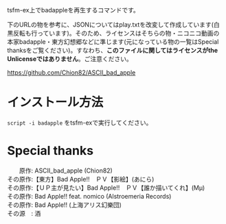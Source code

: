 tsfm-ex上でbadappleを再生するコマンドです。

下のURLの物を参考に、JSONについてはplay.txtを改変して作成しています(白黒反転も行っています)。そのため、ライセンスはそちらの物・ニコニコ動画の本家badapple・東方幻想郷などに準じます(元になっている物の一覧はSpecial thanksをご覧ください)。すなわち、**このファイルに関してはライセンスがthe Unlicenseではありません**。ご注意ください。

https://github.com/Chion82/ASCII_bad_apple


# インストール方法
`script -i badapple`
をtsfm-exで実行してください。

# Special thanks

　　原作: ASCII_bad_apple (Chion82)<br/>
その原作:【東方】Bad Apple!!　ＰＶ【影絵】(あにら)<br/>
その原作:【ＵＰ主が見たい】Bad Apple!!　ＰＶ【誰か描いてくれ】(Μμ)<br/>
その原作: Bad Apple!! feat. nomico (Alstroemeria Records)<br/>
その原作: Bad Apple!! (上海アリス幻樂団)<br/>
その源　: 酒
